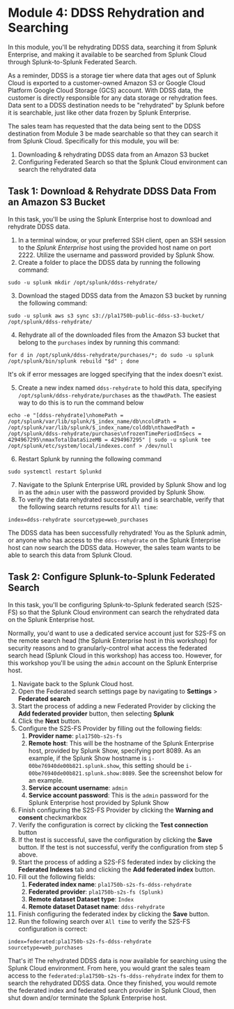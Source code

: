 # Module 4: DDSS Rehydration and Searching

In this module, you'll be rehydrating DDSS data, searching it from Splunk Enterprise, and making it available to be searched from Splunk Cloud through Splunk-to-Splunk Federated Search.

As a reminder, DDSS is a storage tier where data that ages out of Splunk Cloud is exported to a customer-owned Amazon S3 or Google Cloud Platform Google Cloud Storage (GCS) account.  With DDSS data, the customer is directly responsible for any data storage or rehydration fees.  Data sent to a DDSS destination needs to be "rehydrated" by Splunk before it is searchable, just like other data frozen by Splunk Enterprise.

The sales team has requested that the data being sent to the DDSS destination from Module 3 be made searchable so that they can search it from Splunk Cloud.  Specifically for this module, you will be:
1. Downloading & rehydrating DDSS data from an Amazon S3 bucket
2. Configuring Federated Search so that the Splunk Cloud environment can search the rehydrated data

## Task 1: Download & Rehydrate DDSS Data From an Amazon S3 Bucket

In this task, you'll be using the Splunk Enterprise host to download and rehydrate DDSS data.

1. In a terminal window, or your preferred SSH client, open an SSH session to the *Splunk Enterprise* host using the provided host name on port 2222.  Utilize the username and password provided by Splunk Show.
2. Create a folder to place the DDSS data by running the following command:

```
sudo -u splunk mkdir /opt/splunk/ddss-rehydrate/
```


3. Download the staged DDSS data from the Amazon S3 bucket by running the following command:

```
sudo -u splunk aws s3 sync s3://pla1750b-public-ddss-s3-bucket/ /opt/splunk/ddss-rehydrate/
```

4. Rehydrate all of the downloaded files from the Amazon S3 bucket that belong to the `purchases` index by running this command:

```
for d in /opt/splunk/ddss-rehydrate/purchases/*; do sudo -u splunk /opt/splunk/bin/splunk rebuild "$d" ; done
```

It's ok if error messages are logged specifying that the index doesn't exist.

5. Create a new index named `ddss-rehydrate` to hold this data, specifying `/opt/splunk/ddss-rehydrate/purchases` as the `thawdPath`.  The easiest way to do this is to run the command below

```
echo -e "[ddss-rehydrate]\nhomePath = /opt/splunk/var/lib/splunk/$_index_name/db\ncoldPath = /opt/splunk/var/lib/splunk/$_index_name/colddb\nthawedPath = /opt/splunk/ddss-rehydrate/purchases\nfrozenTimePeriodInSecs = 4294967295\nmaxTotalDataSizeMB = 4294967295" | sudo -u splunk tee /opt/splunk/etc/system/local/indexes.conf > /dev/null
```

6. Restart Splunk by running the following command

```
sudo systemctl restart Splunkd
```

7. Navigate to the Splunk Enterprise URL provided by Splunk Show and log in as the `admin` user with the password provided by Splunk Show.
8. To verify the data rehydrated successfully and is searchable, verify that the following search returns results for `All time`:

```
index=ddss-rehydrate sourcetype=web_purchases
```


The DDSS data has been successfully rehydrated!  You as the Splunk admin, or anyone who has access to the `ddss-rehydrate` on the Splunk Enterprise host can now search the DDSS data.  However, the sales team wants to be able to search this data from Splunk Cloud.


## Task 2: Configure Splunk-to-Splunk Federated Search

In this task, you'll be configuring Splunk-to-Splunk federated search (S2S-FS) so that the Splunk Cloud environment can search the rehydrated data on the Splunk Enterprise host.  

Normally, you'd want to use a dedicated service account just for S2S-FS on the remote search head (the Splunk Enterprise host in this workshop) for security reasons and to granularly-control what access the federated search head (Splunk Cloud in this workshop) has access too.  However, for this workshop you'll be using the `admin` account on the Splunk Enterprise host.

1. Navigate back to the Splunk Cloud host.
2. Open the Federated search settings page by navigating to **Settings** > **Federated search**
3. Start the process of adding a new Federated Provider by clicking the **Add federated provider** button, then selecting **Splunk**
4. Click the **Next** button.
5. Configure the S2S-FS Provider by filling out the following fields:
	1. **Provider name**: `pla1750b-s2s-fs`
	2. **Remote host**: This will be the hostname of the Splunk Enterprise host, provided by Splunk Show, specifying port 8089.  As an example, if the Splunk Show hostname is `i-00be76940de00b821.splunk.show`, this setting should be `i-00be76940de00b821.splunk.show:8089`.  See the screenshot below for an example.
	3. **Service account username**: `admin`
	4. **Service account password**:  This is the `admin` password for the Splunk Enterprise host provided by Splunk Show
6. Finish configuring the S2S-FS  Provider by clicking the **Warning and consent** checkmarkbox
7. Verify the configuration is correct by clicking the **Test connection** button
8. If the test is successful, save the configuration by clicking the **Save** button.  If the test is not successful, verify the configuration from step 5 above.
9. Start the process of adding a S2S-FS federated index by clicking the **Federated Indexes** tab and clicking the **Add federated index** button.
10. Fill out the following fields:
	1. **Federated index name**: `pla1750b-s2s-fs-ddss-rehydrate`
	2. **Federated provider**: `pla1750b-s2s-fs (Splunk)`
	3. **Remote dataset Dataset type**: `Index`
	4. **Remote dataset Dataset name**: `ddss-rehydrate`
11. Finish configuring the federated index by clicking the **Save** button.
12. Run the following search over `All time` to verify the S2S-FS configuration is correct:

```
index=federated:pla1750b-s2s-fs-ddss-rehydrate sourcetype=web_purchases
```

That's it!  The rehydrated DDSS data is now available for searching using the Splunk Cloud environment.  From here, you would grant the sales team access to the `federated:pla1750b-s2s-fs-ddss-rehydrate` index for them to search the rehydrated DDSS data.  Once they finished, you would remote the federated index and federated search provider in Splunk Cloud, then shut down and/or terminate the Splunk Enterprise host.